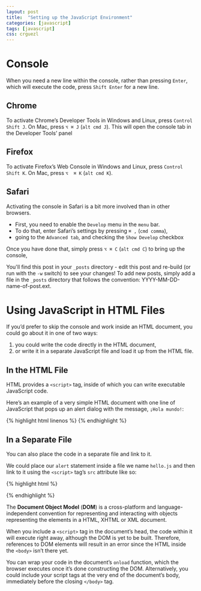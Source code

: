 ```yaml
---
layout: post
title:  "Setting up the JavaScript Environment"
categories: [javascript]
tags: [javascript]
css: crguezl
---
```

<!--
#date:   2014-01-03 20:32:28
#categories: jekyll update
-->

# Console

When you need a new line within the console, rather than pressing
`Enter`, which will execute the code, press `Shift Enter` for a new
line.

## Chrome

To activate Chrome’s Developer Tools in Windows and Linux, press
`Control Shift J`. On Mac, press `⌥ ⌘ J` (`alt cmd J`). This will
open the console tab in the Developer Tools’ panel

## Firefox

To activate Firefox’s Web Console in Windows and Linux, press `Control Shift K`. 
On Mac, press `⌥  ⌘ K` (`alt cmd K`). 

## Safari

Activating the console in Safari is a bit more involved than in
other browsers. 

* First, you need to enable the `Develop` menu in the `menu` bar. 
* To do that, enter Safari’s settings by pressing `⌘ ,` (`cmd comma`), 
* going to the `Advanced tab`, and checking the `Show Develop` checkbox

Once you have done that, simply press `⌥ ⌘ C` (`alt cmd C`) to bring up the console, 

You'll find this post in your `_posts` directory - edit this post and re-build (or run with the `-w` switch) to see your changes!
To add new posts, simply add a file in the `_posts` directory that follows the convention: YYYY-MM-DD-name-of-post.ext.

# Using JavaScript in HTML Files

If you’d prefer to skip the console and work inside an HTML document,
you could go about it in one of two ways: 

1. you could write the code directly in the HTML document, 
2. or write it in a separate JavaScript file and load it up from the HTML file.

## In the HTML File

HTML provides a `<script>` tag, inside of which you can write executable JavaScript code. 

Here’s an example of a very simple HTML document with one line of JavaScript that pops up an alert dialog with the message, `¡Hola mundo!`:

{% highlight html linenos %}
      <!DOCTYPE HTML>
      <html lang="en">
      <head>
        <meta charset="UTF-8">
        <title>Code inside an HTML document</title>
        <script type="text/javascript">¡Hola mundo!</script>
      </head>
      <body>
      </body>
      </html>
{% endhighlight %}

## In a Separate File

You can also place the code in a separate file and link to it. 

We could place our `alert` statement inside a file we
name `hello.js` and then link to it using the `<script>` tag’s
`src` attribute like so:

{% highlight html %}
<!DOCTYPE HTML>
<html lang="en">
  <head>
    <meta charset="UTF-8">
    <title>Code in a separated file</title>
    <script type="text/javascript" src="hello.js"></script>
  </head>
  <body>
  </body>
</html>
{% endhighlight %}


The **Document Object Model** (**DOM**) is a cross-platform and
language-independent convention for representing and interacting
with objects representing the elements in a HTML, XHTML or XML document.

When you include a `<script>` tag in the document’s head, the code
within it will execute right away, although the DOM is yet to be
built. 
Therefore, references to DOM
elements will result in an error since the HTML inside the `<body>`
isn’t there yet.

You can wrap your code in the document’s `onload` function, which the
browser executes once it’s done constructing the DOM. Alternatively,
you could include your script tags at the very end of the document’s
body, immediately before the closing `</body>` tag.


<!---
Check out the [Jekyll docs][jekyll] for more info on how to get the most out of Jekyll. File all bugs/feature requests at [Jekyll's GitHub repo][jekyll-gh].

[jekyll-gh]: https://github.com/mojombo/jekyll
[jekyll]:    http://jekyllrb.com
--->

